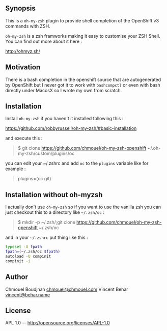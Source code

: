 ## Synopsis

This is a `oh-my-zsh` plugin to provide shell completion of the OpenShift v3 commands with ZSH.

`oh-my-zsh` is a zsh framworks making it easy to customise your ZSH Shell. You can find out more about it here :

http://ohmyz.sh/

## Motivation

There is a bash completion in the openshift source that are autogenerated by OpenShift but I never got it to work with `bashcompctl`  or even with bash directly under MacosX so I wrote my own from scratch.

## Installation

Install `oh-my-zsh` if you haven't it installed following this :

https://github.com/robbyrussell/oh-my-zsh/#basic-installation

and execute this :

> $ git clone https://github.com/chmouel/oh-my-zsh-openshift ~/.oh-my-zsh/custom/plugins/oc

you can edit your ~/.zshrc and add `oc` to the `plugins` variable like for example :

> plugins=(oc git)

## Installation without oh-myzsh

I actually don't use `oh-my-zsh` so if you want to use the vanilla zsh you can just checkout this to a directory  like `~/.zsh/oc`  :

> $ mkdir -p ~/.zsh/;git clone https://github.com/chmouel/oh-my-zsh-openshift ~/.zsh/oc

and in your `~/.zshrc` put thing like this :

```bash
typeset -U fpath
fpath=(~/.zsh/oc $fpath)
autoload -U compinit
compinit -i
```

## Author

Chmouel Boudjnah <chmouel@chmouel.com>
Vincent Behar <vincent@behar.name>


## License

APL 1.0 -- http://opensource.org/licenses/APL-1.0
